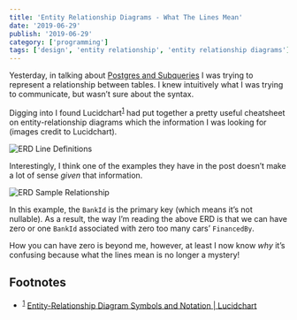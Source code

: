 ```yaml
---
title: 'Entity Relationship Diagrams - What The Lines Mean'
date: '2019-06-29'
publish: '2019-06-29'
category: ['programming']
tags: ['design', 'entity relationship', 'entity relationship diagrams']
---
```


Yesterday, in talking about [Postgres and Subqueries](postgres-subquery-basics) I was trying to represent a relationship between tables. I knew intuitively what I was trying to communicate, but wasn’t sure about the syntax.

Digging into I found Lucidchart<sup>[1](#Footnotes)</sup><a id="fn1"></a> had put together a pretty useful cheatsheet on entity-relationship diagrams which the information I was looking for (images credit to Lucidchart).

![ERD Line Definitions](https://res.cloudinary.com/scweiss1/image/upload/v1593195273/code-comments/erd-line-def_bpfxj4.png)

Interestingly, I think one of the examples they have in the post doesn’t make a lot of sense _given_ that information.

![ERD Sample Relationship](https://res.cloudinary.com/scweiss1/image/upload/v1593195273/code-comments/erd-sample-relationship_r7sxjd.png)

In this example, the `BankId` is the primary key (which means it’s not nullable). As a result, the way I’m reading the above ERD is that we can have zero or one `BankId` associated with zero too many cars’ `FinancedBy`.

How you can have zero is beyond me, however, at least I now know _why_ it’s confusing because what the lines mean is no longer a mystery!

## Footnotes

-   <sup>[1](#fn1)</sup> [Entity-Relationship Diagram Symbols and Notation | Lucidchart](https://www.lucidchart.com/pages/ER-diagram-symbols-and-meaning)
